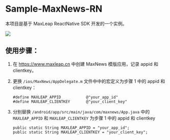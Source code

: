 # Sample-MaxNews-RN

本项目是基于 MaxLeap ReactNative SDK 开发的一个实例。

![](./MaxNews.gif)

## 使用步骤：

1. 在 https://www.maxleap.cn 中创建 MaxNews 模版应用，记录 appid 和 clientkey。

2. 更换 `/ios/MaxNews/AppDelegate.m` 文件中中的宏定义为步骤 1 中的 appid 和 clientkey：

	```objc
	#define MAXLEAP_APPID           @"your_app_id"
	#define MAXLEAP_CLIENTKEY       @"your_client_key"
	```

3. 分别替换 `/android/app/src/main/java/com/maxnews/App.java` 中的 `MAXLEAP_APPID` 和 `MAXLEAP_CLIENTKEY` 为步骤 1 中的 appid 和 clientkey

	```
	public static String MAXLEAP_APPID = "your_app_id";
	public static String MAXLEAP_CLIENTKEY = "your_client_key";
	```
